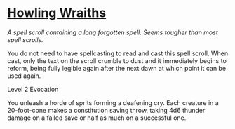 # [Howling Wraiths](https://hollowknight.wiki/w/Howling_Wraiths)

*A spell scroll containing a long forgotten spell. Seems tougher than most spell scrolls.*

You do not need to have spellcasting to read and cast this spell scroll. When cast, only the text on the scroll crumble to dust and it immediately begins to reform, being fully legible again after the next dawn at which point it can be used again.

Level 2 Evocation

You unleash a horde of sprits forming a deafening cry. Each creature in a 20-foot-cone makes a constitution saving throw, taking 4d6 thunder damage on a failed save or half as much on a successful one.
